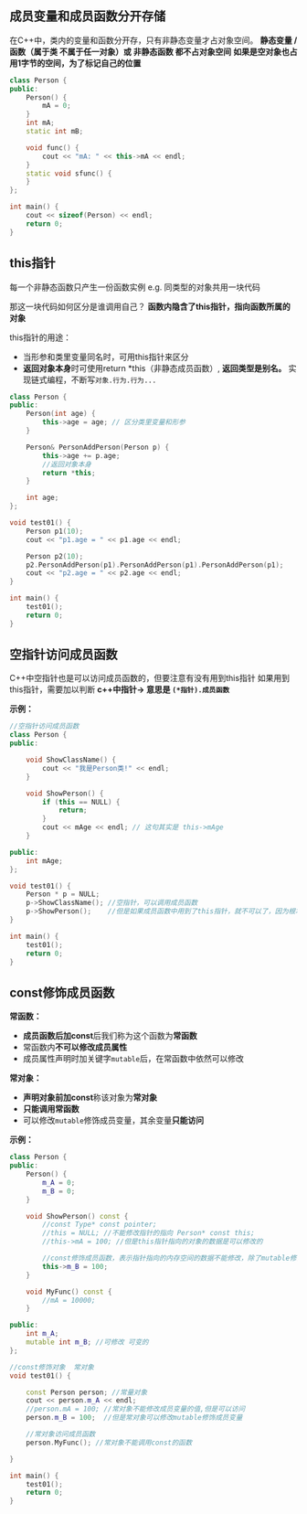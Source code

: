 
## 成员变量和成员函数分开存储

在C++中，类内的变量和函数分开存，只有非静态变量才占对象空间。
**静态变量 / 函数（属于类 不属于任一对象）或 非静态函数 都不占对象空间**
**如果是空对象也占用1字节的空间，为了标记自己的位置**

```C++
class Person {
public:
	Person() {
		mA = 0;
	}
	int mA;
	static int mB; 

	void func() {
		cout << "mA: " << this->mA << endl;
	}
	static void sfunc() {
	}
};

int main() {
	cout << sizeof(Person) << endl; 
	return 0;
}
```


## this指针

每一个非静态函数只产生一份函数实例
e.g. 同类型的对象共用一块代码

那这一块代码如何区分是谁调用自己？
**函数内隐含了this指针，指向函数所属的对象**

this指针的用途：
*  当形参和类里变量同名时，可用this指针来区分
*  **返回对象本身**时可使用return *this（非静态成员函数）, **返回类型是别名。**
实现链式编程，不断写`对象.行为.行为...`
```C++
class Person {
public:
	Person(int age) {
		this->age = age; // 区分类里变量和形参
	}

	Person& PersonAddPerson(Person p) {
		this->age += p.age;
		//返回对象本身
		return *this;
	}

	int age;
};

void test01() {
	Person p1(10);
	cout << "p1.age = " << p1.age << endl;

	Person p2(10);
	p2.PersonAddPerson(p1).PersonAddPerson(p1).PersonAddPerson(p1);
	cout << "p2.age = " << p2.age << endl;
}

int main() {
	test01();
	return 0;
}
```

## 空指针访问成员函数

C++中空指针也是可以访问成员函数的，但要注意有没有用到this指针
如果用到this指针，需要加以判断
**c++中指针-> 意思是 `(*指针).成员函数`**

**示例：**

```C++
//空指针访问成员函数
class Person {
public:

	void ShowClassName() {
		cout << "我是Person类!" << endl;
	}

	void ShowPerson() {
		if (this == NULL) {
			return;
		}
		cout << mAge << endl; // 这句其实是 this->mAge
	}

public:
	int mAge;
};

void test01() {
	Person * p = NULL;
	p->ShowClassName(); //空指针，可以调用成员函数
	p->ShowPerson();    //但是如果成员函数中用到了this指针，就不可以了，因为根本没创建对象，而this指向对象
}

int main() {
	test01();
	return 0;
}
```

## const修饰成员函数

**常函数：**
* **成员函数后加const**后我们称为这个函数为**常函数**
* 常函数内**不可以修改成员属性**
* 成员属性声明时加关键字`mutable`后，在常函数中依然可以修改

**常对象：**
* **声明对象前加const**称该对象为**常对象**
* **只能调用常函数**
* 可以修改`mutable`修饰成员变量，其余变量**只能访问**

**示例：**

```C++
class Person {
public:
	Person() {
		m_A = 0;
		m_B = 0;
	}

	void ShowPerson() const {
		//const Type* const pointer;
		//this = NULL; //不能修改指针的指向 Person* const this;
		//this->mA = 100; //但是this指针指向的对象的数据是可以修改的

		//const修饰成员函数，表示指针指向的内存空间的数据不能修改，除了mutable修饰的变量
		this->m_B = 100;
	}

	void MyFunc() const {
		//mA = 10000;
	}

public:
	int m_A;
	mutable int m_B; //可修改 可变的
};

//const修饰对象  常对象
void test01() {

	const Person person; //常量对象  
	cout << person.m_A << endl;
	//person.mA = 100; //常对象不能修改成员变量的值,但是可以访问
	person.m_B = 100;  //但是常对象可以修改mutable修饰成员变量

	//常对象访问成员函数
	person.MyFunc(); //常对象不能调用const的函数

}

int main() {
	test01();
	return 0;
}
```



